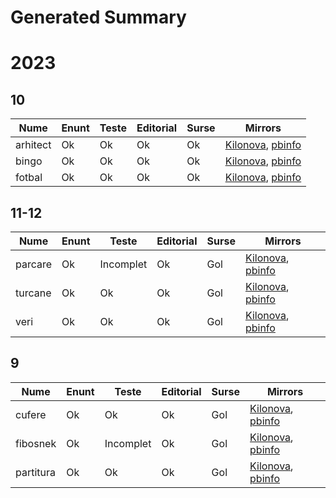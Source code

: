 # Generated Summary

# 2023

## 10

| Nume | Enunt | Teste | Editorial | Surse | Mirrors |
| ---- | ----- | ----- | --------- | ----- | ------- |
| arhitect | Ok | Ok | Ok | Ok | [Kilonova](https://kilonova.ro/problems/504), [pbinfo](https://www.pbinfo.ro/probleme/4392/arhitect) |
| bingo | Ok | Ok | Ok | Ok | [Kilonova](https://kilonova.ro/problems/503), [pbinfo](https://www.pbinfo.ro/probleme/4390/bingo) |
| fotbal | Ok | Ok | Ok | Ok | [Kilonova](https://kilonova.ro/problems/505), [pbinfo](https://www.pbinfo.ro/probleme/4394/fotbal2) |

## 11-12

| Nume | Enunt | Teste | Editorial | Surse | Mirrors |
| ---- | ----- | ----- | --------- | ----- | ------- |
| parcare | Ok | Incomplet | Ok | Gol | [Kilonova](https://kilonova.ro/problems/500), [pbinfo](https://www.pbinfo.ro/probleme/4413/parcare2) |
| turcane | Ok | Ok | Ok | Gol | [Kilonova](https://kilonova.ro/problems/501), [pbinfo](https://www.pbinfo.ro/probleme/4410/turcane) |
| veri | Ok | Ok | Ok | Gol | [Kilonova](https://kilonova.ro/problems/502), [pbinfo](https://www.pbinfo.ro/probleme/4411/veri) |

## 9

| Nume | Enunt | Teste | Editorial | Surse | Mirrors |
| ---- | ----- | ----- | --------- | ----- | ------- |
| cufere | Ok | Ok | Ok | Gol | [Kilonova](https://kilonova.ro/problems/508), [pbinfo](https://www.pbinfo.ro/probleme/4393/cufere) |
| fibosnek | Ok | Incomplet | Ok | Gol | [Kilonova](https://kilonova.ro/problems/506), [pbinfo](https://www.pbinfo.ro/probleme/4406/fibosnek) |
| partitura | Ok | Ok | Ok | Gol | [Kilonova](https://kilonova.ro/problems/507), [pbinfo](https://www.pbinfo.ro/probleme/4407/partitura) |
